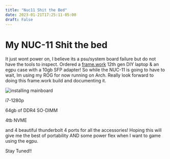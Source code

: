 ```yaml
---
title: "Nuc11 Shit the Bed"
date: 2023-01-21T17:25:11-05:00
draft: False
---
```

# My NUC-11 Shit the bed


It just wont power on, I believe its a psu/system board failure but do not have the tools to inspect. Ordered a [frame.work](https://frame.work/) 12th gen DIY laptop & an egpu case with a 10gb SFP adapter! So while the NUC-11 is going to have to wait, Im using my ROG for now running on Arch. Really look forward to doing this frame.work build and documenting it.

![installing mainboard](https://static.frame.work/67p5b9ecp4lmao5k0loswul67xke)


i7-1280p

64gb of DDR4 SO-DIMM

4tb NVME

and 4 beautiful thunderbolt 4 ports for all the accessories! Hoping this will give me the best of portability AND some power flex when I want to game using the egpu.


Stay Tuned!!
